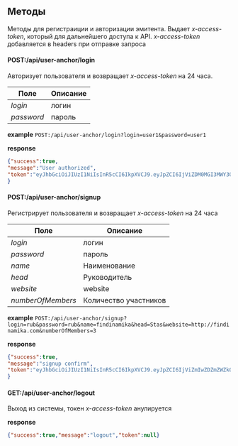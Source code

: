 ## Методы
Методы для регистраиции и авторизации эмитента.  Выдает 
_x-access-token_, который для дальнейшего доступа к API. _x-access-token_ добавляется в headers при отправке запроса 

#### POST:/api/user-anchor/login
Авторизует пользователя и возвращает _x-access-token_ на 24 часа. 

Поле | Описание
--- | ---
_login_| логин
_password_| пароль

**example** `POST:/api/user-anchor/login?login=user1&password=user1`

**response**
```json
{"success":true,
"message":"User authorized",
"token":"eyJhbGciOiJIUzI1NiIsInR5cCI6IkpXVCJ9.eyJpZCI6IjViZDM0MGI3MWY3ODRhNTQxNjVlMjQwZiIsImlhdCI6MTU0MzE3OTQwNSwiZXhwIjoxNTQzMjIyNjA1fQ.C3epos4edUbpN1Zt2pFV5avKwvQg-FddOQpekdrqAtI"
}
```

#### POST:/api/user-anchor/signup
Регистрирует пользователя и возвращает _x-access-token_ на 24 часа

Поле | Описание
--- | ---
_login_| логин
_password_| пароль
_name_| Наименование
_head_| Руководитель
_website_| website
_numberOfMembers_| Количество участников

**example** `POST:/api/user-anchor/signup?login=rub&password=rub&name=findinamika&head=Stas&website=http://findinamika.com&numberOfMembers=3`

**response**
```json
{"success":true,
"message":"signup confirm",
"token":"eyJhbGciOiJIUzI1NiIsInR5cCI6IkpXVCJ9.eyJpZCI6IjViZmIwZDZmZWZkOTk1NTExZDkyOGRhYyIsImlhdCI6MTU0MzE3OTY0NSwiZXhwIjoxNTQzMjIyODQ1fQ.7LoQjZi2WvjhYa4MQs3dTLgG7ATJWXarM3GyDvHFTfo"
}
```

#### GET:/api/user-anchor/logout
Выход из системы, токен _x-access-token_ анулируется

**response**
```json
{"success":true,"message":"logout","token":null}
```
